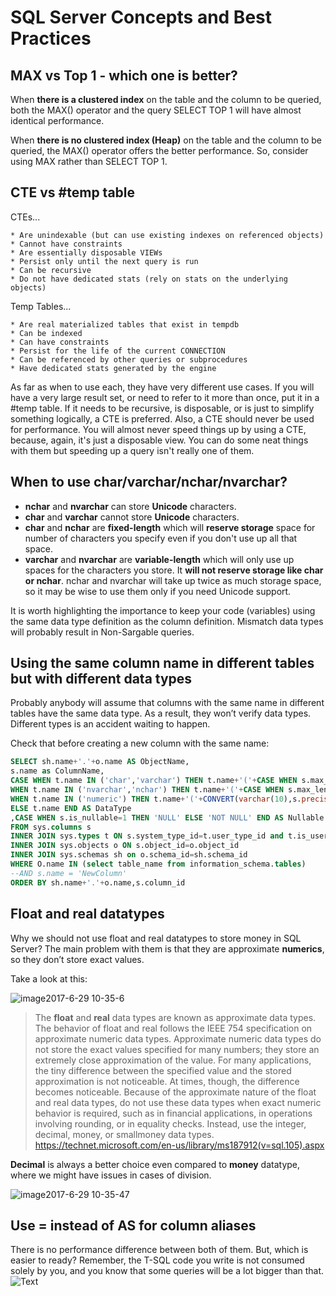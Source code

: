 SQL Server Concepts and Best Practices
===================


**MAX vs Top 1 - which one is better?**
----------

When **there is a clustered index** on the table and the column to be queried, both the MAX() operator and the query SELECT TOP 1 will have almost identical performance.

When **there is no clustered index (Heap)**  on the table and the column to be queried, the MAX() operator offers the better performance. So, consider using MAX rather than SELECT TOP 1.


**CTE vs #temp table**
---------
CTEs...

	* Are unindexable (but can use existing indexes on referenced objects)
	* Cannot have constraints
	* Are essentially disposable VIEWs
	* Persist only until the next query is run
	* Can be recursive
	* Do not have dedicated stats (rely on stats on the underlying objects)

Temp Tables...

	* Are real materialized tables that exist in tempdb
	* Can be indexed
	* Can have constraints
	* Persist for the life of the current CONNECTION
	* Can be referenced by other queries or subprocedures
	* Have dedicated stats generated by the engine

As far as when to use each, they have very different use cases. If you will have a very large result set, or need to refer to it more than once, put it in a #temp table. If it needs to be recursive, is disposable, or is just to simplify something logically, a CTE is preferred.
Also, a CTE should never be used for performance. You will almost never speed things up by using a CTE, because, again, it's just a disposable view. You can do some neat things with them but speeding up a query isn't really one of them.

**When to use char/varchar/nchar/nvarchar?**
----------
   - **nchar** and **nvarchar** can store **Unicode** characters.
   - **char** and **varchar** cannot store **Unicode** characters.
   - **char** and **nchar** are **fixed-length** which will **reserve storage** space for number of characters you specify even if you don't use up all that space.
   - **varchar** and **nvarchar** are **variable-length** which will only use up spaces for the characters you store. It **will not reserve storage like  char  or  nchar**. nchar and nvarchar will take up twice as much storage space, so it may be wise to use them only if you need Unicode support.

It is worth highlighting the importance to keep your code (variables) using the same data type definition as the column definition. Mismatch data types will probably result in Non-Sargable queries.

**Using the same column name in different tables but with different data types**
----------

Probably anybody will assume that columns with the same name in different tables have the same data type. As a result, they won’t verify data types. Different types is an accident waiting to happen.

Check that before creating a new column with the same name:
```SQL
SELECT sh.name+'.'+o.name AS ObjectName,
s.name as ColumnName,
CASE WHEN t.name IN ('char','varchar') THEN t.name+'('+CASE WHEN s.max_length<0 then 'MAX' ELSE CONVERT(varchar(10),s.max_length) END+')'
WHEN t.name IN ('nvarchar','nchar') THEN t.name+'('+CASE WHEN s.max_length<0 then 'MAX' ELSE CONVERT(varchar(10),s.max_length/2) END+')'
WHEN t.name IN ('numeric') THEN t.name+'('+CONVERT(varchar(10),s.precision)+','+CONVERT(varchar(10),s.scale)+')'
ELSE t.name END AS DataType
,CASE WHEN s.is_nullable=1 THEN 'NULL' ELSE 'NOT NULL' END AS Nullable     
FROM sys.columns s
INNER JOIN sys.types t ON s.system_type_id=t.user_type_id and t.is_user_defined=0
INNER JOIN sys.objects o ON s.object_id=o.object_id
INNER JOIN sys.schemas sh on o.schema_id=sh.schema_id
WHERE O.name IN (select table_name from information_schema.tables)
--AND s.name = 'NewColumn'
ORDER BY sh.name+'.'+o.name,s.column_id
```

**Float and real datatypes**
----------
Why we should not use float and real datatypes to store money in SQL Server?
The main problem with them is that they are approximate **numerics**, so they don’t store exact values.

Take a look at this:

![image2017-6-29 10-35-6](https://user-images.githubusercontent.com/7675114/30134194-e3d096b8-931b-11e7-877c-1c444a146285.png)

> The **float** and **real** data types are known as approximate data types. The behavior of float and real follows the IEEE 754 specification on approximate numeric data types.
Approximate numeric data types do not store the exact values specified for many numbers; they store an extremely close approximation of the value. For many applications, the tiny difference between the specified value and the stored approximation is not noticeable. 
At times, though, the difference becomes noticeable. Because of the approximate nature of the float and real data types, do not use these data types when exact numeric behavior is required, such as in financial applications, in operations involving rounding, or in equality checks. Instead, use the integer, decimal, money, or smallmoney data types. https://technet.microsoft.com/en-us/library/ms187912(v=sql.105).aspx

**Decimal** is always a better choice even compared to **money** datatype, where we might have issues in cases of division.

![image2017-6-29 10-35-47](https://user-images.githubusercontent.com/7675114/30134255-2253853a-931c-11e7-8ad4-2e129a90e056.png)


**Use = instead of AS for column aliases**
----------

There is no performance difference between both of them. But, which is easier to ready? 
Remember, the T-SQL code you write is not consumed solely by you, and you know that some queries will be a lot bigger than that. 
![Text](http://bertrandaaron.files.wordpress.com/2012/01/bh_as_procs.png)



